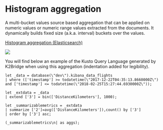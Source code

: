 # Histogram aggregation

A multi-bucket values source based aggregation that can be applied on numeric values or numeric range values extracted from the documents. It dynamically builds fixed size (a.k.a. interval) buckets over the values.

[Histogram aggregation (Elasticsearch)](https://www.elastic.co/guide/en/elasticsearch/reference/current/search-aggregations-bucket-histogram-aggregation.html)

![](images/histogram.png)

You will find below an example of the Kusto Query Language generated by K2Bridge when using this aggregation (indentation added for legibility).

```
let _data = database(\"dev\").kibana_data_flights
| where (['timestamp'] >= todatetime(\"2017-12-22T04:35:13.8660000Z\") and ['timestamp'] <= todatetime(\"2018-02-25T15:27:44.6930000Z\"));

let _extdata = _data
| extend ['3'] = bin(['DistanceKilometers'], 1000);

let _summarizablemetrics = _extdata
| summarize ['2']=avg(['DistanceKilometers']),count() by ['3']
| order by ['3'] asc;

(_summarizablemetrics\n| as aggs);
```
